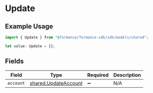 # Update

## Example Usage

```typescript
import { Update } from "@formance/formance-sdk/sdk/models/shared";

let value: Update = {};
```

## Fields

| Field                                                               | Type                                                                | Required                                                            | Description                                                         |
| ------------------------------------------------------------------- | ------------------------------------------------------------------- | ------------------------------------------------------------------- | ------------------------------------------------------------------- |
| `account`                                                           | [shared.UpdateAccount](../../../sdk/models/shared/updateaccount.md) | :heavy_minus_sign:                                                  | N/A                                                                 |
